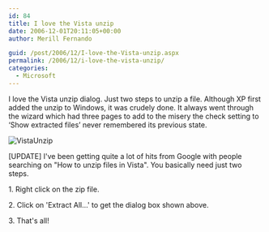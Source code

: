 ```yaml
---
id: 84
title: I love the Vista unzip
date: 2006-12-01T20:11:05+00:00
author: Merill Fernando

guid: /post/2006/12/I-love-the-Vista-unzip.aspx
permalink: /2006/12/i-love-the-vista-unzip/
categories:
  - Microsoft
---
```

<P>I love the Vista unzip dialog. Just two steps to unzip a file. Although XP first added the unzip to Windows, it was crudely done. It always went through the wizard which had three pages to add to the misery the check setting to ‘Show extracted files’ never remembered its previous state.</P>
<P><IMG alt=VistaUnzip src="http://www.merill.net/VistaUnzip_small.jpg" border=0></P>
<P>[UPDATE] I've been getting quite a lot of hits from Google with people searching on "How to unzip files in Vista". You basically need just two steps.</P>
<P>1. Right click on the zip file.</P>
<P>2. Click on 'Extract All...' to get the dialog box shown above.</P>
<P>3. That's all!</P>
